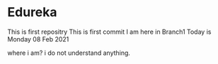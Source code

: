 # Edureka
This is first repositry
This is first commit 
I am here in Branch1
Today is Monday 08 Feb 2021

where i am? i do not understand anything.
